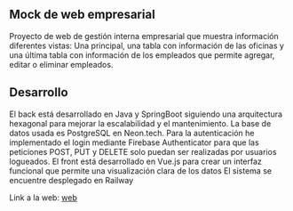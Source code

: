 ## Mock de web empresarial

Proyecto de web de gestión interna empresarial que muestra información diferentes vistas: Una principal, una tabla con información de las oficinas y una última tabla con información de los empleados que permite agregar, editar o eliminar empleados.

## Desarrollo
El back está desarrollado en Java y SpringBoot siguiendo una arquitectura hexagonal para mejorar la escalabilidad y el mantenimiento. La base de datos usada es PostgreSQL en Neon.tech.
Para la autenticación he implementado el login mediante Firebase Authenticator para que las peticiones POST, PUT y DELETE solo puedan ser realizadas por usuarios logueados.
El front está desarrollado en Vue.js para crear un interfaz funcional que permite una visualización clara de los datos
El sistema se encuentre desplegado en Railway

Link a la web: [web](https://mock-webempresarial-production.up.railway.app/)



